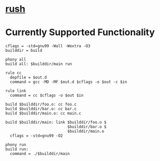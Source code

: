 # [rush](https://github.com/rakivo/rush/tree/master)

# Currently Supported Functionality
```ninja
cflags = -std=gnu99 -Wall -Wextra -O3
builddir = build

phony all
build all: $builddir/main run

rule cc
  depfile = $out.d
  command = gcc -MD -MF $out.d $cflags -o $out -c $in

rule link
  command = cc $cflags -o $out $in

build $builddir/foo.o: cc foo.c
build $builddir/bar.o: cc bar.c
build $builddir/main.o: cc main.c

build $builddir/main: link $builddir/foo.o $
                           $builddir/bar.o $
                           $builddir/main.o
  cflags = -std=gnu99 -O2

phony run
build run:
  command = ./$builddir/main
```
